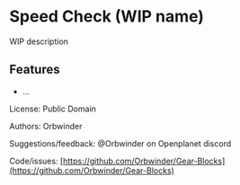# Speed Check (WIP name)

WIP description

## Features
- ...

License: Public Domain

Authors: Orbwinder

Suggestions/feedback: @Orbwinder on Openplanet discord

Code/issues: [https://github.com/Orbwinder/Gear-Blocks](https://github.com/Orbwinder/Gear-Blocks)
